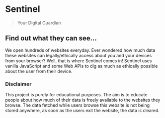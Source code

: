 # Sentinel
> Your Digital Guardian

## Find out what they can see...

We open hundreds of websites everyday. Ever wondered how much data these websites can legally/ethically access about you and your devices from your browser?
Well, that is where Sentinel comes in! Sentinel uses vanilla JavaScript and some Web APIs to dig as much as ethically possible about the user from their device.

### Disclaimer

This project is purely for educational purposes. The aim is to educate people about how much of their data is freely available to the websites they browse. The data fetched while users browse this website is not being stored anywhere, as soon as the users exit the website, the data is cleared.
